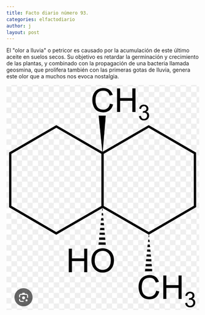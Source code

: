 ```yaml
---
title: Facto diario número 93.
categories: elfactodiario
author: j
layout: post
---
```

El "olor a lluvia" o petricor es causado por la acumulación de este último aceite en suelos secos. Su objetivo es retardar la germinación y crecimiento de las plantas, y combinado con la propagación de una bacteria llamada geosmina, que prolifera también con las primeras gotas de lluvia, genera este olor que a muchos nos evoca nostalgia.

![2025_07_27_09_58_54_untitled-1.webp](/assets/2025_07_27_09_58_54_untitled-1.webp)
